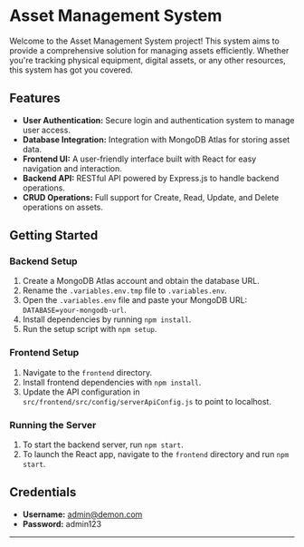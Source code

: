 # Asset Management System

Welcome to the Asset Management System project! This system aims to provide a comprehensive solution for managing assets efficiently. Whether you're tracking physical equipment, digital assets, or any other resources, this system has got you covered.

## Features

- **User Authentication:** Secure login and authentication system to manage user access.
- **Database Integration:** Integration with MongoDB Atlas for storing asset data.
- **Frontend UI:** A user-friendly interface built with React for easy navigation and interaction.
- **Backend API:** RESTful API powered by Express.js to handle backend operations.
- **CRUD Operations:** Full support for Create, Read, Update, and Delete operations on assets.

## Getting Started

### Backend Setup

1. Create a MongoDB Atlas account and obtain the database URL.
2. Rename the `.variables.env.tmp` file to `.variables.env`.
3. Open the `.variables.env` file and paste your MongoDB URL: `DATABASE=your-mongodb-url`.
4. Install dependencies by running `npm install`.
5. Run the setup script with `npm setup`.

### Frontend Setup

1. Navigate to the `frontend` directory.
2. Install frontend dependencies with `npm install`.
3. Update the API configuration in `src/frontend/src/config/serverApiConfig.js` to point to localhost.

### Running the Server

1. To start the backend server, run `npm start`.
2. To launch the React app, navigate to the `frontend` directory and run `npm start`.

## Credentials

- **Username:** admin@demon.com
- **Password:** admin123


---
